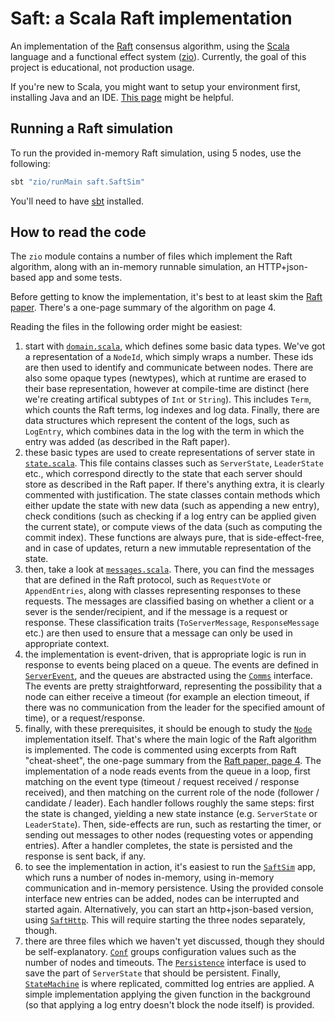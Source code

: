 # Saft: a Scala Raft implementation

An implementation of the [Raft](https://raft.github.io) consensus algorithm, using the [Scala](https://scala-lang.org) language and a functional effect system ([zio](https://zio.dev)). Currently, the goal of this project is educational, not production usage.

If you're new to Scala, you might want to setup your environment first, installing Java and an IDE. [This page](https://scala.page) might be helpful. 

## Running a Raft simulation

To run the provided in-memory Raft simulation, using 5 nodes, use the following:

```bash
sbt "zio/runMain saft.SaftSim"
```

You'll need to have [sbt](https://www.scala-sbt.org) installed.

## How to read the code

The `zio` module contains a number of files which implement the Raft algorithm, along with an in-memory runnable simulation, an HTTP+json-based app and some tests.

Before getting to know the implementation, it's best to at least skim the [Raft paper](https://raft.github.io/raft.pdf). There's a one-page summary of the algorithm on page 4. 

Reading the files in the following order might be easiest:

1. start with [`domain.scala`](https://github.com/softwaremill/saft/blob/master/zio/src/main/scala/saft/domain.scala), which defines some basic data types. We've got a representation of a `NodeId`, which simply wraps a number. These ids are then used to identify and communicate between nodes. There are also some opaque types (newtypes), which at runtime are erased to their base representation, however at compile-time are distinct (here we're creating artifical subtypes of `Int` or `String`). This includes `Term`, which counts the Raft terms, log indexes and log data. Finally, there are data structures which represent the content of the logs, such as `LogEntry`, which combines data in the log with the term in which the entry was added (as described in the Raft paper).
2. these basic types are used to create representations of server state in [`state.scala`](https://github.com/softwaremill/saft/blob/master/zio/src/main/scala/saft/state.scala). This file contains classes such as `ServerState`, `LeaderState` etc., which correspond directly to the state that each server should store as described in the Raft paper. If there's anything extra, it is clearly commented with justification. The state classes contain methods which either update the state with new data (such as appending a new entry), check conditions (such as checking if a log entry can be applied given the current state), or compute views of the data (such as computing the commit index). These functions are always pure, that is side-effect-free, and in case of updates, return a new immutable representation of the state. 
3. then, take a look at [`messages.scala`](https://github.com/softwaremill/saft/blob/master/zio/src/main/scala/saft/messages.scala). There, you can find the messages that are defined in the Raft protocol, such as `RequestVote` or `AppendEntries`, along with classes representing responses to these requests. The messages are classified basing on whether a client or a sever is the sender/recipient, and if the  message is a request or response. These classification traits (`ToServerMessage`, `ResponseMessage` etc.) are then used to ensure that a message can only be used in appropriate context.
4. the implementation is event-driven, that is appropriate logic is run in response to events being placed on a queue. The events are defined in [`ServerEvent`](https://github.com/softwaremill/saft/blob/master/zio/src/main/scala/saft/ServerEvent.scala), and the queues are abstracted using the [`Comms`](https://github.com/softwaremill/saft/blob/master/zio/src/main/scala/saft/Comms.scala) interface. The events are pretty straightforward, representing the possibility that a node can either receive a timeout (for example an election timeout, if there was no communication from the leader for the specified amount of time), or a request/response.
5. finally, with these prerequisites, it should be enough to study the [`Node`](https://github.com/softwaremill/saft/blob/master/zio/src/main/scala/saft/Node.scala) implementation itself. That's where the main logic of the Raft algorithm is implemented. The code is commented using excerpts from Raft "cheat-sheet", the one-page summary from the [Raft paper, page 4](https://raft.github.io/raft.pdf). The implementation of a node reads events from the queue in a loop, first matching on the event type (timeout / request received / response received), and then matching on the current role of the node (follower / candidate / leader). Each handler follows roughly the same steps: first the state is changed, yielding a new state instance (e.g. `ServerState` or `LeaderState`). Then, side-effects are run, such as restarting the timer, or sending out messages to other nodes (requesting votes or appending entries). After a handler completes, the state is persisted and the response is sent back, if any.
6. to see the implementation in action, it's easiest to run the [`SaftSim`](https://github.com/softwaremill/saft/blob/master/zio/src/main/scala/saft/SaftSim.scala) app, which runs a number of nodes in-memory, using in-memory communication and in-memory persistence. Using the provided console interface new entries can be added, nodes can be interrupted and started again. Alternatively, you can start an http+json-based version, using [`SaftHttp`](https://github.com/softwaremill/saft/blob/master/zio/src/main/scala/saft/SaftHttp.scala). This will require starting the three nodes separately, though.
7. there are three files which we haven't yet discussed, though they should be self-explanatory. [`Conf`](https://github.com/softwaremill/saft/blob/master/zio/src/main/scala/saft/Conf.scala) groups configuration values such as the number of nodes and timeouts. The [`Persistence`](https://github.com/softwaremill/saft/blob/master/zio/src/main/scala/saft/Persistence.scala) interface is used to save the part of `ServerState` that should be persistent. Finally, [`StateMachine`](https://github.com/softwaremill/saft/blob/master/zio/src/main/scala/saft/StateMachine.scala) is where replicated, committed log entries are applied. A simple implementation applying the given function in the background (so that applying a log entry doesn't block the node itself) is provided.